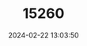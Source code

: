 ---
title: "15260"
category: "Oligosoma otagense"
draft: false
date: 2024-02-22 13:03:50
languages:
  English: ["Otago Skink"]
---